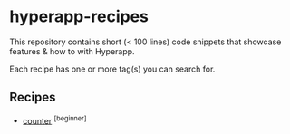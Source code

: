 # hyperapp-recipes

This repository contains short (< 100 lines) code snippets that showcase features & how to with Hyperapp.

Each recipe has one or more tag(s) you can search for.

## Recipes

* [counter](./counter.js) <sup>[beginner]</sup>
